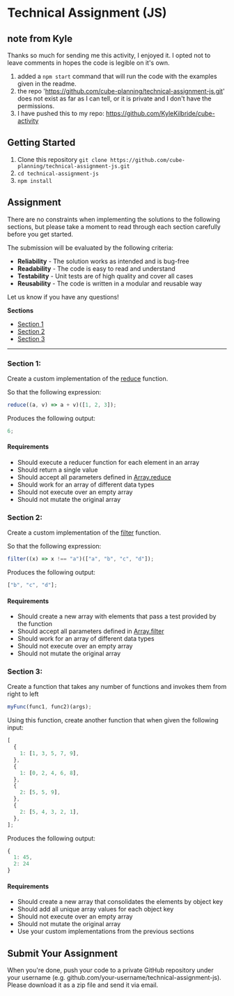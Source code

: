 # Technical Assignment (JS)

## note from Kyle

Thanks so much for sending me this activity, I enjoyed it. I opted not to leave comments in hopes the code is legible on it's own.

1. added a `npm start` command that will run the code with the examples given in the readme.
2. the repo 'https://github.com/cube-planning/technical-assignment-js.git' does not exist as far as I can tell, or it is private
and I don't have the permissions. 
3. I have pushed this to my repo: https://github.com/KyleKilbride/cube-activity

## Getting Started

1. Clone this repository `git clone https://github.com/cube-planning/technical-assignment-js.git`
2. `cd technical-assignment-js`
3. `npm install`

## Assignment

There are no constraints when implementing the solutions to the following sections, but please take a moment to read through each section carefully before you get started.

The submission will be evaluated by the following criteria:

- **Reliability** - The solution works as intended and is bug-free
- **Readability** - The code is easy to read and understand
- **Testability** - Unit tests are of high quality and cover all cases
- **Reusability** - The code is written in a modular and reusable way

Let us know if you have any questions!

**Sections**

- [Section 1](#section-1)
- [Section 2](#section-2)
- [Section 3](#section-3)

---

### Section 1:

Create a custom implementation of the [reduce](https://developer.mozilla.org/en-US/docs/Web/JavaScript/Reference/Global_Objects/Array/Reduce) function.

So that the following expression:

```js
reduce((a, v) => a + v)([1, 2, 3]);
```

Produces the following output:

```js
6;
```

#### Requirements

- Should execute a reducer function for each element in an array
- Should return a single value
- Should accept all parameters defined in [Array.reduce](https://developer.mozilla.org/en-US/docs/Web/JavaScript/Reference/Global_Objects/Array/Reduce)
- Should work for an array of different data types
- Should not execute over an empty array
- Should not mutate the original array

### Section 2:

Create a custom implementation of the [filter](https://developer.mozilla.org/en-US/docs/Web/JavaScript/Reference/Global_Objects/Array/filter) function.

So that the following expression:

```js
filter((x) => x !== "a")(["a", "b", "c", "d"]);
```

Produces the following output:

```js
["b", "c", "d"];
```

#### Requirements

- Should create a new array with elements that pass a test provided by the function
- Should accept all parameters defined in [Array.filter](https://developer.mozilla.org/en-US/docs/Web/JavaScript/Reference/Global_Objects/Array/filter)
- Should work for an array of different data types
- Should not execute over an empty array
- Should not mutate the original array

### Section 3:

Create a function that takes any number of functions and invokes them from right to left

```js
myFunc(func1, func2)(args);
```

Using this function, create another function that when given the following input:

```js
[
  {
    1: [1, 3, 5, 7, 9],
  },
  {
    1: [0, 2, 4, 6, 8],
  },
  {
    2: [5, 5, 9],
  },
  {
    2: [5, 4, 3, 2, 1],
  },
];
```

Produces the following output:

```js
{
  1: 45,
  2: 24
}
```

#### Requirements

- Should create a new array that consolidates the elements by object key
- Should add all unique array values for each object key
- Should not execute over an empty array
- Should not mutate the original array
- Use your custom implementations from the previous sections

## Submit Your Assignment

When you're done, push your code to a private GitHub repository under your username (e.g. github.com/your-username/technical-assignment-js). Please download it as a zip file and send it via email.
